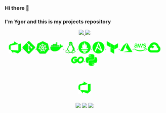 ### Hi there 👋
### I'm Ygor and this is my projects repository

<div align="center">
  <a href="https://github.com/ynocce">
  <img height="180em" src="https://github-readme-stats.vercel.app/api?username=ynocce&show_icons=true&theme=chartreuse-dark&include_all_commits=true&count_private=true"/>
  <img height="180em" src="https://github-readme-stats.vercel.app/api/top-langs/?username=ynocce&layout=compact&langs_count=16&theme=chartreuse-dark"/>
</div>

<div align="center" style="display: inline_block"><br>
    <img align="center" alt="AzDevOps" width="40" src=imagens_tecnologias/AzDevOps.png>
    <img align="center" alt="git" width="40" src=imagens_tecnologias/Git.png>
    <img align="center" alt="kubernets" width="40" src=imagens_tecnologias/kubernetes.png>
    <img align="center" alt="docker" width="40" src=imagens_tecnologias/docker1.png>
    <img align="center" alt="linux" width="40" src=imagens_tecnologias/linux.png>
    <img align="center" alt="prometheus" width="40" src=imagens_tecnologias/prometheus.png>
    <img align="center" alt="ansible" width="40" src=imagens_tecnologias/ansible.png>
    <img align="center" alt="terraform" width="40" src=imagens_tecnologias/terraform.png>
    <img align="center" alt="azure" width="40" src=imagens_tecnologias/azure.png>
    <img align="center" alt="aws" width="40" src=imagens_tecnologias/aws1.png>
    <img align="center" alt="gcp" width="40" src=imagens_tecnologias/GCP.png>
    <img align="center" alt="golang" width="40" src=imagens_tecnologias/golang.png>
    <img align="center" alt="python" width="40" src=imagens_tecnologias/python.png>
</div>

##

<div align="center" style="display: inline_block"><br>
    <img align="center" alt="AzDevOps" width="40" src=imagens_tecnologias/AzDevOps.png>
</div>

##

<div align="center" style="display: inline_block">
  <a href = "mailto:ygorleonardo59@gmail.com"><img src="https://img.shields.io/badge/Gmail-D14836?style=for-the-badge&logo=gmail&logoColor=white" target="_blank"></a>
   <a href="https://www.linkedin.com/in/ygornocce/" target="_blank"><img src="https://img.shields.io/badge/-LinkedIn-%230077B5?style=for-the-badge&logo=linkedin&logoColor=white" target="_blank"></a>  
   <a href = "mailto:ygorleonardo59@outlook.com"><img width= "150" src="https://img.shields.io/badge/Microsoft_Outlook-0078D4?" target="_blank"></a>
</div>


##
